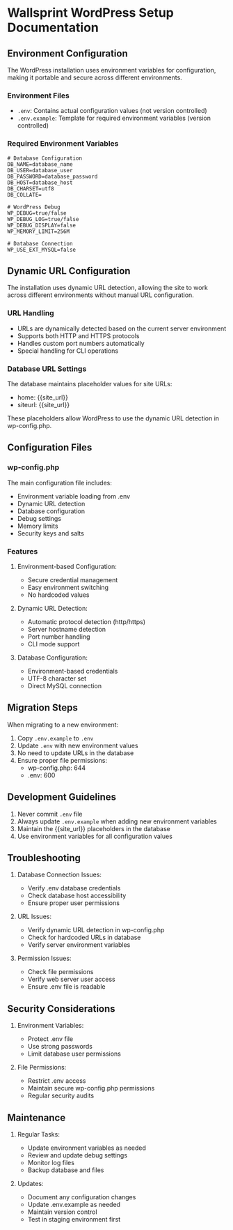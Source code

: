 # Wallsprint WordPress Setup Documentation

## Environment Configuration

The WordPress installation uses environment variables for configuration, making it portable and secure across different environments.

### Environment Files

- `.env`: Contains actual configuration values (not version controlled)
- `.env.example`: Template for required environment variables (version controlled)

### Required Environment Variables

```env
# Database Configuration
DB_NAME=database_name
DB_USER=database_user
DB_PASSWORD=database_password
DB_HOST=database_host
DB_CHARSET=utf8
DB_COLLATE=

# WordPress Debug
WP_DEBUG=true/false
WP_DEBUG_LOG=true/false
WP_DEBUG_DISPLAY=false
WP_MEMORY_LIMIT=256M

# Database Connection
WP_USE_EXT_MYSQL=false
```

## Dynamic URL Configuration

The installation uses dynamic URL detection, allowing the site to work across different environments without manual URL configuration.

### URL Handling

- URLs are dynamically detected based on the current server environment
- Supports both HTTP and HTTPS protocols
- Handles custom port numbers automatically
- Special handling for CLI operations

### Database URL Settings

The database maintains placeholder values for site URLs:
- home: {{site_url}}
- siteurl: {{site_url}}

These placeholders allow WordPress to use the dynamic URL detection in wp-config.php.

## Configuration Files

### wp-config.php

The main configuration file includes:
- Environment variable loading from .env
- Dynamic URL detection
- Database configuration
- Debug settings
- Memory limits
- Security keys and salts

### Features

1. Environment-based Configuration:
   - Secure credential management
   - Easy environment switching
   - No hardcoded values

2. Dynamic URL Detection:
   - Automatic protocol detection (http/https)
   - Server hostname detection
   - Port number handling
   - CLI mode support

3. Database Configuration:
   - Environment-based credentials
   - UTF-8 character set
   - Direct MySQL connection

## Migration Steps

When migrating to a new environment:

1. Copy `.env.example` to `.env`
2. Update `.env` with new environment values
3. No need to update URLs in the database
4. Ensure proper file permissions:
   - wp-config.php: 644
   - .env: 600

## Development Guidelines

1. Never commit `.env` file
2. Always update `.env.example` when adding new environment variables
3. Maintain the {{site_url}} placeholders in the database
4. Use environment variables for all configuration values

## Troubleshooting

1. Database Connection Issues:
   - Verify .env database credentials
   - Check database host accessibility
   - Ensure proper user permissions

2. URL Issues:
   - Verify dynamic URL detection in wp-config.php
   - Check for hardcoded URLs in database
   - Verify server environment variables

3. Permission Issues:
   - Check file permissions
   - Verify web server user access
   - Ensure .env file is readable

## Security Considerations

1. Environment Variables:
   - Protect .env file
   - Use strong passwords
   - Limit database user permissions

2. File Permissions:
   - Restrict .env access
   - Maintain secure wp-config.php permissions
   - Regular security audits

## Maintenance

1. Regular Tasks:
   - Update environment variables as needed
   - Review and update debug settings
   - Monitor log files
   - Backup database and files

2. Updates:
   - Document any configuration changes
   - Update .env.example as needed
   - Maintain version control
   - Test in staging environment first
